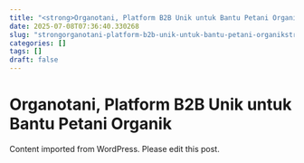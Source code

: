 ```yaml
---
title: "<strong>Organotani, Platform B2B Unik untuk Bantu Petani Organik</strong>"
date: 2025-07-08T07:36:40.330268
slug: "strongorganotani-platform-b2b-unik-untuk-bantu-petani-organikstrong"
categories: []
tags: []
draft: false
---
```


# <strong>Organotani, Platform B2B Unik untuk Bantu Petani Organik</strong>

Content imported from WordPress. Please edit this post.
